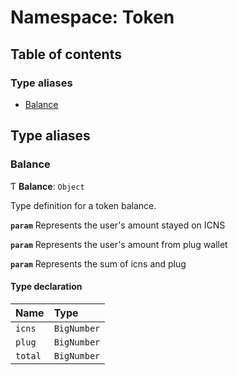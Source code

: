 # Namespace: Token

## Table of contents

### Type aliases

- [Balance](Token.md#balance)

## Type aliases

### Balance

Ƭ **Balance**: `Object`

Type definition for a token balance.

**`param`** Represents the user's amount stayed on ICNS

**`param`** Represents the user's amount from plug wallet

**`param`** Represents the sum of icns and plug

#### Type declaration

| Name | Type |
| :------ | :------ |
| `icns` | `BigNumber` |
| `plug` | `BigNumber` |
| `total` | `BigNumber` |
